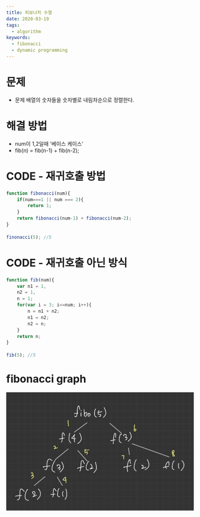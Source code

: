 ```yaml
---
title: 피보나치 수열
date: 2020-03-19
tags:
  - algorithm
keywords:
  - fibonacci
  - dynamic programming
---
```


# 문제 
* 문제 배열의 숫자들을 숫자별로 내림차순으로 정렬한다. 
        
# 해결 방법 
* num이 1,2일때 '베이스 케이스'
* fib(n) = fib(n-1) + fib(n-2);


# CODE - 재귀호출 방법
```js
function fibonacci(num){
    if(num===1 || num === 2){
        return 1;
    }
    return fibonacci(num-1) + fibonacci(num-2);
}

finonacci(5); //5
```

# CODE - 재귀호출 아닌 방식
```js
function fib(num){
    var n1 = 1,
    n2 = 1,
    n = 1;
    for(var i = 3; i<=num; i++){
        n = n1 + n2;
        n1 = n2;
        n2 = n;
    }
    return n;
}

fib(5); //5

```

# fibonacci graph
![](./fibonacciGraph.jpg)
